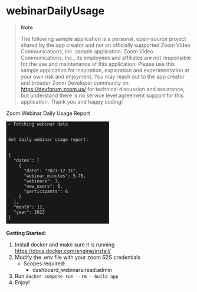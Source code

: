 # webinarDailyUsage

> **Note**
>
> The following sample application is a personal, open-source project shared by the app creator and not an officially supported Zoom Video Communications, Inc. sample application. Zoom Video Communications, Inc., its employees and affiliates are not responsible for the use and maintenance of this application. Please use this sample application for inspiration, exploration and experimentation at your own risk and enjoyment. You may reach out to the app creator and broader Zoom Developer community on https://devforum.zoom.us/ for technical discussion and assistance, but understand there is no service level agreement support for this application. Thank you and happy coding!

Zoom Webinar Daily Usage Report

![app](app.png)

**Getting Started:**

1. Install docker and make sure it is running https://docs.docker.com/engine/install/
2. Modify the .env file with your zoom S2S credentials
   - Scopes required:
     - dashboard_webinars:read:admin
3. Run `docker compose run --rm --build app`
4. Enjoy!
